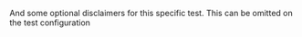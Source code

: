 And some optional disclaimers for this specific test. This can be omitted on the test configuration
